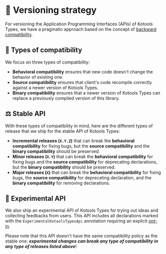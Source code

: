 # 🔂 Versioning strategy

For versioning the Application Programming Interfaces (APIs) of Kotools Types,
we have a pragmatic approach based on the concept of [backward compatibility].

## 🤔 Types of compatibility

We focus on three types of compatibility:

- **Behavioral compatibility** ensures that new code doesn't change the behavior
  of existing one.
- **Source compatibility** ensures that client's code recompile correctly
  against a newer version of Kotools Types.
- **Binary compatibility** ensures that a newer version of Kotools Types can
  replace a previously compiled version of this library.

## ⚖️ Stable API

With these types of compatibility in mind, here are the different types of
release that we ship for the stable API of Kotools Types:

- **Incremental releases (`X.Y.Z`)** that can break the
  **behavioral compatibility** for fixing bugs, but the **source compatibility**
  and the **binary compatibility** should be preserved.
- **Minor releases (`X.Y`)** that can break the **behavioral compatibility**
  for fixing bugs and the **source compatibility** for deprecating declarations,
  but the **binary compatibility** should be preserved.
- **Major releases (`X`)** that can break the **behavioral compatibility**
  for fixing bugs, the **source compatibility** for deprecating declaration, and
  the **binary compatibility** for removing declarations.

## 🧪 Experimental API

We also ship an experimental API of Kotools Types for trying out ideas and
collecting feedbacks from users.
This API includes all declarations marked with the `ExperimentalKotoolsTypesApi`
annotation requiring an explicit [opt-in].

Please note that this API doesn't have the same compatibility policy as the
stable one: ***experimental changes can break any type of compatibility in
any type of releases listed above***!

[backward compatibility]: https://kotlinlang.org/docs/jvm-api-guidelines-backward-compatibility.html#definition-of-backward-compatibility
[opt-in]: https://kotlinlang.org/docs/opt-in-requirements.html
